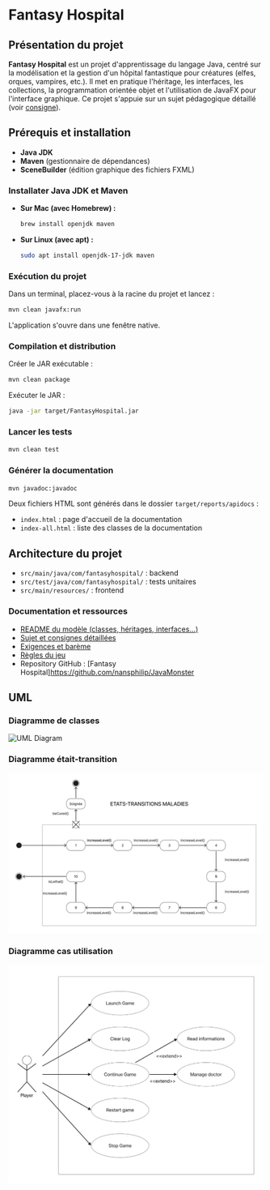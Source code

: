 # Fantasy Hospital

## Présentation du projet

**Fantasy Hospital** est un projet d'apprentissage du langage Java, centré sur la modélisation et la gestion d'un hôpital fantastique pour créatures (elfes, orques, vampires, etc.). Il met en pratique l'héritage, les interfaces, les collections, la programmation orientée objet et l'utilisation de JavaFX pour l'interface graphique. Ce projet s'appuie sur un sujet pédagogique détaillé (voir [consigne](docs/instruction)).

## Prérequis et installation

- **Java JDK**
- **Maven** (gestionnaire de dépendances)
- **SceneBuilder** (édition graphique des fichiers FXML)

### Installater Java JDK et Maven

- **Sur Mac (avec Homebrew) :**
  ```sh
  brew install openjdk maven
  ```
- **Sur Linux (avec apt) :**
  ```sh
  sudo apt install openjdk-17-jdk maven
  ```

### Exécution du projet

Dans un terminal, placez-vous à la racine du projet et lancez :

```sh
mvn clean javafx:run
```

L'application s'ouvre dans une fenêtre native.

### Compilation et distribution

Créer le JAR exécutable :

```sh
mvn clean package
```

Exécuter le JAR :

```sh
java -jar target/FantasyHospital.jar
```

### Lancer les tests

```sh
mvn clean test
```

### Générer la documentation

```sh
mvn javadoc:javadoc
```

Deux fichiers HTML sont générés dans le dossier `target/reports/apidocs` :
- `index.html` : page d'accueil de la documentation
- `index-all.html` : liste des classes de la documentation

## Architecture du projet

- `src/main/java/com/fantasyhospital/` : backend
- `src/test/java/com/fantasyhospital/` : tests unitaires
- `src/main/resources/` : frontend

### Documentation et ressources
- [README du modèle (classes, héritages, interfaces...)](docs/tree.md)
- [Sujet et consignes détaillées](docs/instruction)
- [Exigences et barème](docs/requirements)
- [Règles du jeu](docs/rules)
- Repository GitHub : [Fantasy Hospital]https://github.com/nansphilip/JavaMonster

## UML

### Diagramme de classes
![UML Diagram](<./diagrammes%20UML/Diagramme_de_classe.png>)

### Diagramme était-transition
![UML Diagram](<./diagrammes%20UML/Etats-transitions.png>)

### Diagramme cas utilisation
![UML Diagram](<./diagrammes%20UML/Diagramme_cas_utilisation.jpg>)